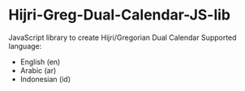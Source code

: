 # Hijri-Greg-Dual-Calendar-JS-lib
JavaScript library to create Hijri/Gregorian Dual Calendar
Supported language:
- English (en)
- Arabic (ar)
- Indonesian (id)
